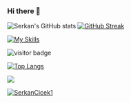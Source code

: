 ### Hi there 👋

<!--
**SerkanCicek1/SerkanCicek1** is a ✨ _special_ ✨ repository because its `README.md` (this file) appears on your GitHub profile.

Here are some ideas to get you started:

- 🔭 I’m currently working on ...
- 🌱 I’m currently learning ...
- 👯 I’m looking to collaborate on ...
- 🤔 I’m looking for help with ...
- 💬 Ask me about ...
- 📫 How to reach me: ...
- 😄 Pronouns: ...
- ⚡ Fun fact: ...
-->
![Serkan's GitHub stats](https://github-readme-stats.vercel.app/api?username=SerkanCicek1&show_icons=true&theme=tokyonight&hide_border=true)
[![GitHub Streak](http://github-readme-streak-stats.herokuapp.com?user=SerkanCicek1&theme=tokyonight&hide_border=true&date_format=M%20j%5B%2C%20Y%5D)](https://git.io/streak-stats)
 
[![My Skills](https://skillicons.dev/icons?i=py,java,idea,git,github,vscode,discord&theme=dark)](https://skillicons.dev)
 
![visitor badge](https://visitor-badge.glitch.me/badge?page_id=SerkanCicek1.visitor-badge&left_text=Profile%20views) 

[![Top Langs](https://github-readme-stats.vercel.app/api/top-langs/?username=SerkanCicek1&theme=tokyonight&layout=compact&hide_border=true)](https://github.com/SerkanCicek1/github-readme-stats)

<a href="https://wakatime.com"><img src="https://wakatime.com/share/@0f144fc0-8a07-44e0-8f3e-4ae3bfc710e1/4fb6d346-c053-4713-bbd0-c71af81deba0.svg" /></a>

<a href="https://github.com/SerkanCicek1/github-profile-trophy">
            <img src="https://github-profile-trophy.vercel.app/?username=SerkanCicek1&row=1&column=7&theme=darkhub" alt="SerkanCicek1" />
        </a>
    </div>
